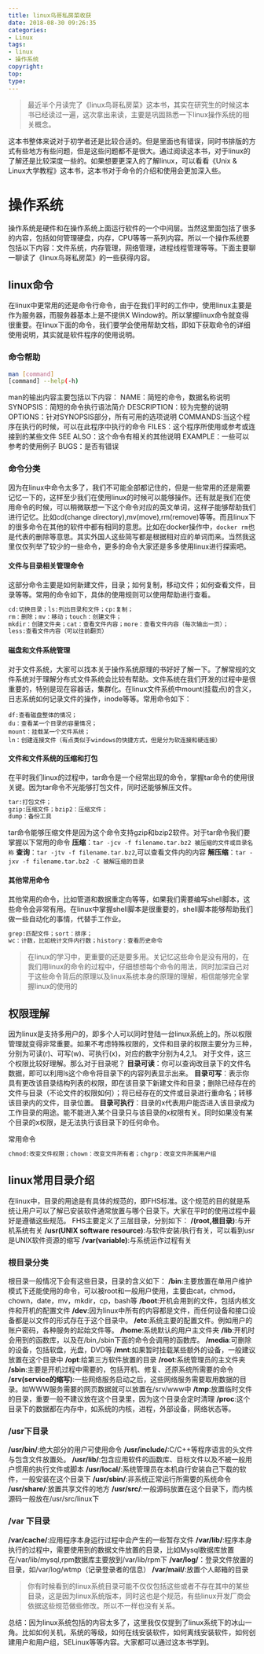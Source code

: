 ```yaml
---
title: linux鸟哥私房菜收获
date: 2018-08-30 09:26:35
categories:
- Linux
tags:
- linux
- 操作系统
copyright:
top:
type:
---
```

> 最近半个月读完了《linux鸟哥私房菜》这本书，其实在研究生的时候这本书已经读过一遍，这次拿出来读，主要是巩固熟悉一下linux操作系统的相关概念。

这本书整体来说对于初学者还是比较合适的。但是里面也有错误，同时书排版的方式有些地方有些问题，但是这些问题都不是很大。通过阅读这本书，对于linux的了解还是比较深度一些的。如果想要更深入的了解linux，可以看看《Unix & Linux大学教程》这本书，这本书对于命令的介绍和使用会更加深入些。

# 操作系统

操作系统是硬件和在操作系统上面运行软件的一个中间层。当然这里面包括了很多的内容，包括如何管理硬盘，内存，CPU等等一系列内容。所以一个操作系统要包括以下内容：文件系统，内存管理，网络管理，进程线程管理等等。下面主要聊一聊读了《linux鸟哥私房菜》的一些获得内容。

## linux命令

在linux中更常用的还是命令行命令，由于在我们平时的工作中，使用linux主要是作为服务器，而服务器基本上是不提供X Window的。所以掌握linux命令就变得很重要。在linux下面的命令，我们要学会使用帮助文档，即如下获取命令的详细使用说明，其实就是软件程序的使用说明。

### 命令帮助

```bash
man [command]
[command] --help(-h)
```

man的输出内容主要包括以下内容：
NAME：简短的命令，数据名称说明
SYNOPSIS：简短的命令执行语法简介
DESCRIPTION：较为完整的说明
OPTIONS：针对SYNOPSIS部分，所有可用的选项说明
COMMANDS:当这个程序在执行的时候，可以在此程序中执行的命令
FILES：这个程序所使用或参考或连接到的某些文件
SEE ALSO：这个命令有相关的其他说明
EXAMPLE：一些可以参考的使用例子
BUGS：是否有错误

### 命令分类

因为在linux中命令太多了，我们不可能全部都记住的，但是一些常用的还是需要记忆一下的，这样至少我们在使用linux的时候可以能够操作。还有就是我们在使用命令的时候，可以稍微联想一下这个命令对应的英文单词，这样子能够帮助我们进行记忆。比如cd(change directory),mv(move),rm(remove)等等。而且linux下的很多命令在其他的软件中都有相同的意思。比如在docker操作中，`docker rm`也是代表的删除等意思。其实外国人这些简写都是根据相对应的单词而来。当然我这里仅仅列举了较少的一些命令，更多的命令大家还是多多使用linux进行探索吧。

#### 文件与目录相关管理命令

这部分命令主要是如何新建文件，目录；如何复制，移动文件；如何查看文件，目录等等。常用的命令如下，具体的使用规则可以使用帮助进行查看。

```bash
cd:切换目录；ls:列出目录和文件；cp:复制；
rm：删除；mv：移动；touch：创建文件；
mkdir：创建文件夹；cat：查看文件内容；more：查看文件内容（每次输出一页）；
less:查看文件内容（可以往前翻页）
```

#### 磁盘和文件系统管理

对于文件系统，大家可以找本关于操作系统原理的书好好了解一下。了解常规的文件系统对于理解分布式文件系统会比较有帮助。文件系统在我们开发的过程中是很重要的，特别是现在容器话，集群化。在linux文件系统中mount(挂载点)的含义，日志系统如何记录文件的操作，inode等等。常用命令如下：

```bash能够
df:查看磁盘整体的情况；
du：查看某一个目录的容量情况；
mount：挂载某一个文件系统；
ln：创建连接文件（有点类似于windows的快捷方式，但是分为软连接和硬连接）
```

#### 文件和文件系统的压缩和打包

在平时我们linux的过程中，tar命令是一个经常出现的命令，掌握tar命令的使用很关键。因为tar命令不光能够打包文件，同时还能够解压文件。

```bash
tar:打包文件；
gzip:压缩文件；bzip2：压缩文件；
dump：备份工具
```

tar命令能够压缩文件是因为这个命令支持gzip和bzip2软件。对于tar命令我们要掌握以下常用的命令
**压缩**：`tar -jcv -f filename.tar.bz2 被压缩的文件或目录名称`
**查询**：`tar -jtv -f filename.tar.bz2`,可以查看文件内的内容
**解压缩**：`tar -jxv -f filename.tar.bz2 -C 被解压缩的目录`

#### 其他常用命令

其他常用的命令，比如管道和数据重定向等等，如果我们需要编写shell脚本，这些命令会非常有用。在linux中掌握shell脚本是很重要的，shell脚本能够帮助我们做一些自动化的事情，代替手工作业。

```bash
grep:匹配文件；sort：排序；
wc：计数，比如统计文件内行数；history：查看历史命令
```

> 在linux的学习中，更重要的还是要多用。关记忆这些命令是没有用的，在我们用linux的命令的过程中，仔细想想每个命令的用法，同时加深自己对于这些命令背后的原理以及linux系统本身的原理的理解，相信能够完全掌握linux的使用的

## 权限理解

因为linux是支持多用户的，即多个人可以同时登陆一台linux系统上的。所以权限管理就变得非常重要。如果不考虑特殊权限的，文件和目录的权限主要分为三种，分别为可读(r)、可写(w)、可执行(x)，对应的数字分别为4,2,1。
对于文件，这三个权限比较好理解。那么对于目录呢？
**目录可读**：你可以查询改目录下的文件名数据，即可以利用ls这个命令将目录下的内容列表显示出来。
**目录可写**：表示你具有更改该目录结构列表的权限，即在该目录下新建文件和目录；删除已经存在的文件与目录（不论文件的权限如何）；将已经存在的文件或目录进行重命名；转移该目录内的文件，目录位置。
**目录可执行**：目录的x代表用户能否进入该目录成为工作目录的用途。能不能进入某个目录只与该目录的x权限有关。同时如果没有某个目录的x权限，是无法执行该目录下的任何命令。

常用命令

```bash
chmod:改变文件权限；chown：改变文件所有者；chgrp：改变文件所属用户组
```

## linux常用目录介绍

在linux中，目录的用途是有具体的规范的，即FHS标准。这个规范的目的就是系统让用户可以了解已安装软件通常放置与哪个目录下。大家在平时的使用过程中最好是遵循这些规范。
FHS主要定义了三层目录，分别如下：
**/(root,根目录)**:与开机系统有关
**/usr(UNIX software resource)**:与软件安装/执行有关，可以看到usr是UNIX软件资源的缩写
**/var(variable)**:与系统运作过程有关

### 根目录分类

根目录一般情况下会有这些目录，目录的含义如下：
**/bin**:主要放置在单用户维护模式下还能使用的命令，可以被root和一般用户使用，主要由cat，chmod，chown，date，mv，mkdir，cp，bash等
**/boot**:开机会用到的文件，包括内核文件和开机的配置文件
**/dev**:因为linux中所有的内容都是文件，而任何设备和接口设备都是以文件的形式存在于这个目录中。
**/etc**:系统主要的配置文件。例如用户的账户密码，各种服务的起始文件等。
**/home**:系统默认的用户主文件夹
**/lib**:开机时会用到的函数库，以及在/bin,/sbin下面的命令会调用的函数库。
**/media**:可删除的设备，包括软盘，光盘，DVD等
**/mnt**:如果暂时挂载某些额外的设备，一般建议放置在这个目录中
**/opt**:给第三方软件放置的目录
**/root**:系统管理员的主文件夹
**/sbin**:主要是开机过程中需要的，包括开机、修复、还原系统所需要的命令
**/srv(service的缩写)**:一些网络服务启动之后，这些网络服务需要取用数据的目录。如WWW服务需要的网页数据就可以放置在/srv/www中
**/tmp**:放置临时文件的目录，重要一般不建议放在这个目录里，因为这个目录会定时清理
**/proc**:这个目录下的数据都在内存中，如系统的内核，进程，外部设备，网络状态等。

### /usr下目录

**/usr/bin/**:绝大部分的用户可使用命令
**/usr/include/**:C/C++等程序语言的头文件与包含文件放置处。
**/usr/lib/**:包含应用软件的函数库、目标文件以及不被一般用户惯用的执行文件或脚本
**/usr/local/**:系统管理员在本机自行安装自己下载的软件，一般安装在这个目录下
**/usr/sbin/**:非系统正常运行所需要的系统命令
**/usr/share/**:放置共享文件的地方
**/usr/src/**:一般源码放置在这个目录下，而内核源码一般放在/usr/src/linux下

### /var 下目录

**/var/cache/**:应用程序本身运行过程中会产生的一些暂存文件
**/var/lib/**:程序本身执行的过程中，需要使用到的数据文件放置的目录，比如Mysql数据库放置在/var/lib/mysql,rpm数据库主要放到/var/lib/rpm下
**/var/log/**：登录文件放置的目录，如/var/log/wtmp（记录登录者的信息）
**/var/mail/**:放置个人邮箱的目录

> 你有时候看到的linux系统目录可能不仅仅包括这些或者不存在其中的某些目录，这是因为linux系统版本，同时这也是个规范，有些linux开发厂商会依据这些规范做些修改。所以不一样也没有关系。

总结：因为linux系统包括的内容太多了，这里我仅仅提到了linux系统下的冰山一角。比如如何关机，系统的等级，如何在线安装软件，如何离线安装软件，如何创建用户和用户组，SELinux等等内容。大家都可以通过这本书学到。
